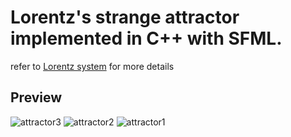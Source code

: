 # Lorentz's strange attractor implemented in C++ with SFML.

refer to [Lorentz system](https://en.wikipedia.org/wiki/Lorenz_system#A_Generalized_Lorenz_System) for more details

## Preview

![attractor3](https://github.com/YXHYX/sfml-attractor/assets/55148813/969383b1-13ff-4694-b8db-796150dafa64)
![attractor2](https://github.com/YXHYX/sfml-attractor/assets/55148813/d8105fc6-2354-48db-ba8d-31a654b192ea)
![attractor1](https://github.com/YXHYX/sfml-attractor/assets/55148813/44981f0d-9144-4fff-9e7b-04474bb0e5ed)
